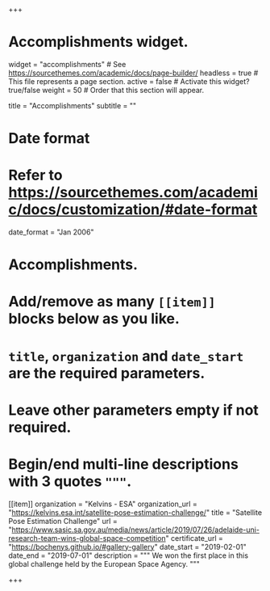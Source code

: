 +++
# Accomplishments widget.
widget = "accomplishments"  # See https://sourcethemes.com/academic/docs/page-builder/
headless = true  # This file represents a page section.
active = false  # Activate this widget? true/false
weight = 50  # Order that this section will appear.

title = "Accomplish&shy;ments"
subtitle = ""

# Date format
#   Refer to https://sourcethemes.com/academic/docs/customization/#date-format
date_format = "Jan 2006"

# Accomplishments.
#   Add/remove as many `[[item]]` blocks below as you like.
#   `title`, `organization` and `date_start` are the required parameters.
#   Leave other parameters empty if not required.
#   Begin/end multi-line descriptions with 3 quotes `"""`.

[[item]]
  organization = "Kelvins - ESA"
  organization_url = "https://kelvins.esa.int/satellite-pose-estimation-challenge/"
  title = "Satellite Pose Estimation Challenge"
  url = "https://www.sasic.sa.gov.au/media/news/article/2019/07/26/adelaide-uni-research-team-wins-global-space-competition"
  certificate_url = "https://bochenys.github.io/#gallery-gallery"
  date_start = "2019-02-01"
  date_end = "2019-07-01"
  description = """
  We won the first place in this global challenge held by the European Space Agency. 
  """

+++
